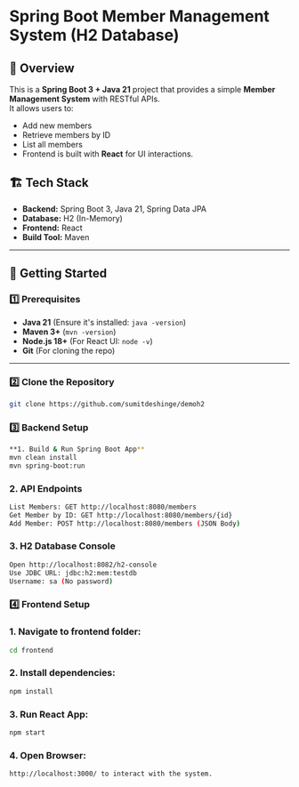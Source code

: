 # Spring Boot Member Management System (H2 Database)

## 📌 Overview
This is a **Spring Boot 3 + Java 21** project that provides a simple **Member Management System** with RESTful APIs.  
It allows users to:
- Add new members
- Retrieve members by ID
- List all members  
- Frontend is built with **React** for UI interactions.

## 🏗️ Tech Stack
- **Backend:** Spring Boot 3, Java 21, Spring Data JPA
- **Database:** H2 (In-Memory)
- **Frontend:** React
- **Build Tool:** Maven

---

## 🚀 **Getting Started**

### **1️⃣ Prerequisites**
- **Java 21** (Ensure it's installed: `java -version`)
- **Maven 3+** (`mvn -version`)
- **Node.js 18+** (For React UI: `node -v`)
- **Git** (For cloning the repo)

---

### **2️⃣ Clone the Repository**
```sh
git clone https://github.com/sumitdeshinge/demoh2
```

### **3️⃣ Backend Setup**
```sh
**1. Build & Run Spring Boot App**
mvn clean install
mvn spring-boot:run
```

### **2. API Endpoints**
```sh
List Members: GET http://localhost:8080/members
Get Member by ID: GET http://localhost:8080/members/{id}
Add Member: POST http://localhost:8080/members (JSON Body)
```

### **3. H2 Database Console**
```sh
Open http://localhost:8082/h2-console
Use JDBC URL: jdbc:h2:mem:testdb
Username: sa (No password)
```


### **4️⃣ Frontend Setup**

### **1. Navigate to frontend folder:**
```sh
cd frontend
```

### **2. Install dependencies:**
```sh
npm install
```

### **3. Run React App:**
```sh
npm start
```

### **4. Open Browser:**
```sh
http://localhost:3000/ to interact with the system.
```


